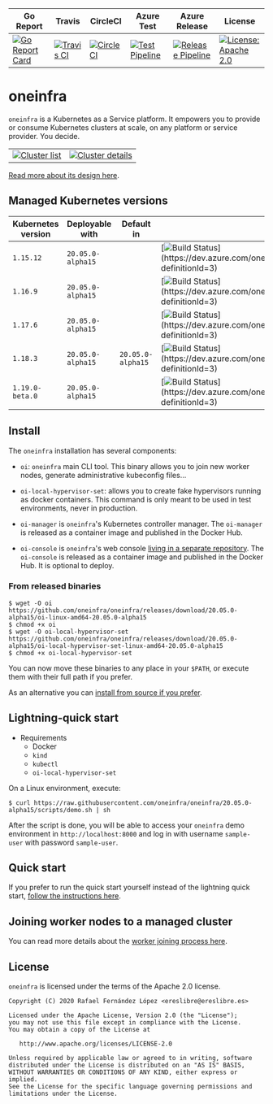 | Go Report                                                                                                                                      | Travis                                                                                                             | CircleCI                                                                                                             | Azure Test                                                                                                                                                                                    | Azure Release                                                                                                                                                                                       | License                                                                                                                              |
|------------------------------------------------------------------------------------------------------------------------------------------------|--------------------------------------------------------------------------------------------------------------------|----------------------------------------------------------------------------------------------------------------------|-----------------------------------------------------------------------------------------------------------------------------------------------------------------------------------------------|-----------------------------------------------------------------------------------------------------------------------------------------------------------------------------------------------------|--------------------------------------------------------------------------------------------------------------------------------------|
| [![Go Report Card](https://goreportcard.com/badge/github.com/oneinfra/oneinfra)](https://goreportcard.com/report/github.com/oneinfra/oneinfra) | [![Travis CI](https://travis-ci.org/oneinfra/oneinfra.svg?branch=master)](https://travis-ci.org/oneinfra/oneinfra) | [![CircleCI](https://circleci.com/gh/oneinfra/oneinfra.svg?style=shield)](https://circleci.com/gh/oneinfra/oneinfra) | [![Test Pipeline](https://dev.azure.com/oneinfra/oneinfra/_apis/build/status/test?branchName=master)](https://dev.azure.com/oneinfra/oneinfra/_build/latest?definitionId=3&branchName=master) | [![Release Pipeline](https://dev.azure.com/oneinfra/oneinfra/_apis/build/status/release?branchName=master)](https://dev.azure.com/oneinfra/oneinfra/_build/latest?definitionId=4&branchName=master) | [![License: Apache 2.0](https://img.shields.io/badge/License-Apache2.0-brightgreen.svg)](https://opensource.org/licenses/Apache-2.0)|

# oneinfra

`oneinfra` is a Kubernetes as a Service platform. It empowers you to
provide or consume Kubernetes clusters at scale, on any platform or
service provider. You decide.

|                                                                                                                                          |                                                                                                                                                   |
|------------------------------------------------------------------------------------------------------------------------------------------|---------------------------------------------------------------------------------------------------------------------------------------------------|
| [![Cluster list](screenshots/cluster-list.png)](https://raw.githubusercontent.com/oneinfra/oneinfra/master/screenshots/cluster-list.png) | [![Cluster details](screenshots/cluster-details.png)](https://raw.githubusercontent.com/oneinfra/oneinfra/master/screenshots/cluster-details.png) |

[Read more about its design here](docs/DESIGN.md).


## Managed Kubernetes versions

| Kubernetes version | Deployable with      | Default in           |                                                                                                                                                                                                           |
|--------------------|----------------------|----------------------|-----------------------------------------------------------------------------------------------------------------------------------------------------------------------------------------------------------|
| `1.15.12`          | `20.05.0-alpha15` |                      | [![Build Status](https://dev.azure.com/oneinfra/oneinfra/_apis/build/status/test?branchName=master&jobName=e2e%20tests%20(1.15.12))](https://dev.azure.com/oneinfra/oneinfra/_build?definitionId=3)       |
| `1.16.9`           | `20.05.0-alpha15` |                      | [![Build Status](https://dev.azure.com/oneinfra/oneinfra/_apis/build/status/test?branchName=master&jobName=e2e%20tests%20(1.16.9))](https://dev.azure.com/oneinfra/oneinfra/_build?definitionId=3)        |
| `1.17.6`           | `20.05.0-alpha15` |                      | [![Build Status](https://dev.azure.com/oneinfra/oneinfra/_apis/build/status/test?branchName=master&jobName=e2e%20tests%20(1.17.6))](https://dev.azure.com/oneinfra/oneinfra/_build?definitionId=3)        |
| `1.18.3`           | `20.05.0-alpha15` | `20.05.0-alpha15` | [![Build Status](https://dev.azure.com/oneinfra/oneinfra/_apis/build/status/test?branchName=master&jobName=e2e%20tests%20(1.18.3))](https://dev.azure.com/oneinfra/oneinfra/_build?definitionId=3)        |
| `1.19.0-beta.0`    | `20.05.0-alpha15` |                      | [![Build Status](https://dev.azure.com/oneinfra/oneinfra/_apis/build/status/test?branchName=master&jobName=e2e%20tests%20(1.19.0-beta.0))](https://dev.azure.com/oneinfra/oneinfra/_build?definitionId=3) |


## Install

The `oneinfra` installation has several components:

* `oi`: `oneinfra` main CLI tool. This binary allows you to join new
  worker nodes, generate administrative kubeconfig files...

* `oi-local-hypervisor-set`: allows you to create fake hypervisors
  running as docker containers. This command is only meant to be used
  in test environments, never in production.

* `oi-manager` is `oneinfra`'s Kubernetes controller manager. The
  `oi-manager` is released as a container image and published in the
  Docker Hub.

* `oi-console` is `oneinfra`'s web console [living in a separate
  repository](https://github.com/oneinfra/console). The `oi-console`
  is released as a container image and published in the Docker Hub. It
  is optional to deploy.


### From released binaries

```console
$ wget -O oi https://github.com/oneinfra/oneinfra/releases/download/20.05.0-alpha15/oi-linux-amd64-20.05.0-alpha15
$ chmod +x oi
$ wget -O oi-local-hypervisor-set https://github.com/oneinfra/oneinfra/releases/download/20.05.0-alpha15/oi-local-hypervisor-set-linux-amd64-20.05.0-alpha15
$ chmod +x oi-local-hypervisor-set
```

You can now move these binaries to any place in your `$PATH`, or
execute them with their full path if you prefer.

As an alternative you can [install from source if you
prefer](docs/install-from-source.md).


## Lightning-quick start

* Requirements
  * Docker
  * `kind`
  * `kubectl`
  * `oi-local-hypervisor-set`

On a Linux environment, execute:

```console
$ curl https://raw.githubusercontent.com/oneinfra/oneinfra/20.05.0-alpha15/scripts/demo.sh | sh
```

After the script is done, you will be able to access your `oneinfra`
demo environment in `http://localhost:8000` and log in with username
`sample-user` with password `sample-user`.


## Quick start

If you prefer to run the quick start yourself instead of the lightning
quick start, [follow the instructions here](docs/quick-start.md).


## Joining worker nodes to a managed cluster

You can read more details about the [worker joining process
here](docs/joining-worker-nodes.md).


## License

`oneinfra` is licensed under the terms of the Apache 2.0 license.

```
Copyright (C) 2020 Rafael Fernández López <ereslibre@ereslibre.es>

Licensed under the Apache License, Version 2.0 (the "License");
you may not use this file except in compliance with the License.
You may obtain a copy of the License at

   http://www.apache.org/licenses/LICENSE-2.0

Unless required by applicable law or agreed to in writing, software
distributed under the License is distributed on an "AS IS" BASIS,
WITHOUT WARRANTIES OR CONDITIONS OF ANY KIND, either express or implied.
See the License for the specific language governing permissions and
limitations under the License.
```
